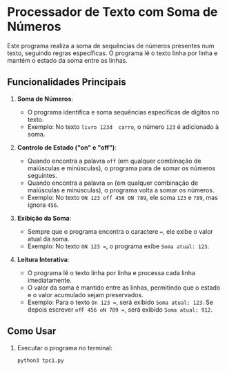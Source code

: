 # Processador de Texto com Soma de Números

Este programa realiza a soma de sequências de números presentes num texto, seguindo regras específicas. O programa lê o texto linha por linha e mantém o estado da soma entre as linhas.

## Funcionalidades Principais

1. **Soma de Números**:
   - O programa identifica e soma sequências específicas de dígitos no texto.
   - Exemplo: No texto `livro 123d  carro`, o número `123` é adicionado à soma.

2. **Controlo de Estado ("on" e "off")**:
   - Quando encontra a palavra `off` (em qualquer combinação de maiúsculas e minúsculas), o programa para de somar os números seguintes.
   - Quando encontra a palavra `on` (em qualquer combinação de maiúsculas e minúsculas), o programa volta a somar os números.
   - Exemplo: No texto `ON 123 off 456 ON 789`, ele soma `123` e `789`, mas ignora `456`.

3. **Exibição da Soma**:
   - Sempre que o programa encontra o caractere `=`, ele exibe o valor atual da soma.
   - Exemplo: No texto `ON 123 =`, o programa exibe `Soma atual: 123`.

4. **Leitura Interativa**:
   - O programa lê o texto linha por linha e processa cada linha imediatamente.
   - O valor da soma é mantido entre as linhas, permitindo que o estado e o valor acumulado sejam preservados.
   - Exemplo: Para o texto `On 123 =`, será exibido `Soma atual: 123`. Se depois escrever `ofF 456 oN 789 =`, será exibido `Soma atual: 912`.

## Como Usar

1. Executar o programa no terminal:
   ```bash
   python3 tpc1.py